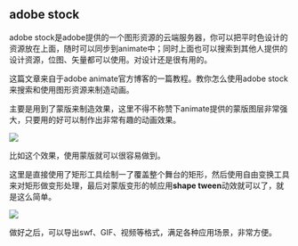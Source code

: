 ## adobe stock

adobe stock是adobe提供的一个图形资源的云端服务器，你可以把平时色设计的资源放在上面，随时可以同步到animate中；同时上面也可以搜索到其他人提供的设计资源，位图、矢量都可以使用。对设计还是很有用的。

这篇文章来自于adobe animate官方博客的一篇教程。教你怎么使用adobe stock来搜索和使用图形资源来制造动画。

主要是用到了蒙版来制造效果，这里不得不称赞下animate提供的蒙版图层非常强大，只要用的好可以制作出非常有趣的动画效果。

![](http://ww2.sinaimg.cn/large/0060lm7Tgw1f6lmmnrpj9g30kr0box6q.gif)

比如这个效果，使用蒙版就可以很容易做到。

这里是直接使用了矩形工具绘制一了覆盖整个舞台的矩形，然后使用自由变换工具来对矩形做变形处理，最后对蒙版变形的帧应用**shape tween**动效就可以了，就是这么简单。

![](http://ww2.sinaimg.cn/large/0060lm7Tgw1f6lmri433ij30l30do0u8.jpg)

做好之后，可以导出swf、GIF、视频等格式，满足各种应用场景，非常方便。


